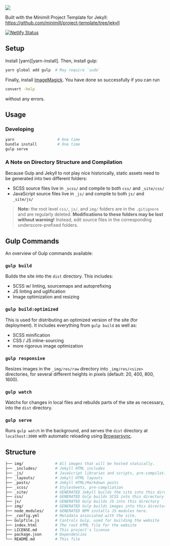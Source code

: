 ![](https://jeffanders.co/img/jeffanders-background.jpg)


Built with the Minimill Project Template for Jekyll: https://github.com/minimill/project-template/tree/jekyll

[![Netlify Status](https://api.netlify.com/api/v1/badges/68ae56f0-82a5-4171-94a9-a37579a66a92/deploy-status)](https://app.netlify.com/sites/jhilco-2021/deploys)

## Setup

Install [yarn][yarn-install]. Then, install gulp:

```bash
yarn global add gulp  # May require `sudo`
```

Finally, install [ImageMagick][imagemagick]. You have done so successfully if you can run 

```bash
convert -help
```

without any errors.

## Usage

### Developing

```bash
yarn                   # One time
bundle install         # One time
gulp serve
```

### A Note on Directory Structure and Compilation

Because Gulp and Jekyll to not play nice historically, static assets need to be generated into two different folders:

* SCSS source files live in `_scss/` and compile to both  `css/` and `_site/css/` 
* JavaScript source files live in `_js/` and compile to both  `js/` and `_site/js/`

> **Note:** the root level `css/`, `js/`, and `img/` folders are in the `.gitignore` and are regularly deleted.  **Modifications to these folders may be lost without warning!** Instead, edit source files in the corresponding underscore-prefixed folders.

## Gulp Commands

An overview of Gulp commands available:

### `gulp build`

Builds the site into the `dist` directory.  This includes:

- SCSS w/ linting, sourcemaps and autoprefixing
- JS linting and uglification
- Image optimization and resizing

### `gulp build:optimized`

This is used for distributing an optimized version of the site (for deployment).  It includes everything from `gulp build` as well as:
- SCSS minification
- CSS / JS inline-sourcing 
- more rigorous image optimization

### `gulp responsive`

Resizes images in the `_img/res/raw` directory into `_img/res/<size>` directories, for several different heights in pixels (default: 20, 400, 800, 1600).

### `gulp watch`

Watchs for changes in local files and rebuilds parts of the site as necessary, into the `dist` directory.

### `gulp serve`

Runs `gulp watch` in the background, and serves the `dist` directory at `localhost:3000` with automatic reloading using [Browsersync][browsersync].

## Structure

```bash
├── img/              # All images that will be hosted statically.
├── _includes/        # Jekyll HTML includes
├── _js/              # JavaScript libraries and scripts, pre-compilation
├── _layouts/         # Jekyll HTML layouts
├── _posts/           # Jekyll HTML/Markdown posts
├── _scss/            # Stylesheets, pre-compliation
├── _site/            # GENERATED Jekyll builds the site into this directory
├── css/              # GENERATED Gulp builds SCSS into this directory
├── js/               # GENERATED Gulp builds JS into this directory
├── img/              # GENERATED Gulp builds images into this directory
├── node_modules/     # GENERATED NPM installs JS modules here.
├── _config.yml       # Metadata associated with the site.
├── Gulpfile.js       # Controls Gulp, used for building the website
├── index.html        # The root HTML file for the website
├── LICENSE.md        # This project's license
├── package.json      # Dependencies
└── README.md         # This file
```

[autoprefixer]: https://css-tricks.com/autoprefixer/
[browsersync]: https://www.browsersync.io/
[cssnano]: https://cssnano.co/
[gulp]: https://gulpjs.com/
[handlebars]: https://handlebarsjs.com/
[htmlmin]: https://github.com/kangax/html-minifier
[imagemin]: https://github.com/imagemin/imagemin
[jscs]: https://jscs.info/
[jshint]: https://jshint.com/
[linting]: https://en.wikipedia.org/wiki/Lint_%28software%29
[npm-install]: https://nodejs.org/en/download/
[uglifyjs]: https://github.com/mishoo/UglifyJS
[scss]: https://sass-lang.com/
[scss-lint]: https://github.com/brigade/scss-lint
[jekyll]: https://jekyllrb.com/
[imagemagick]: https://www.imagemagick.org/script/index.php
